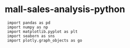 # mall-sales-analysis-python

     import pandas as pd
     import numpy as np
     import matplotlib.pyplot as plt
     import seaborn as sns
     import plotly.graph_objects as go
